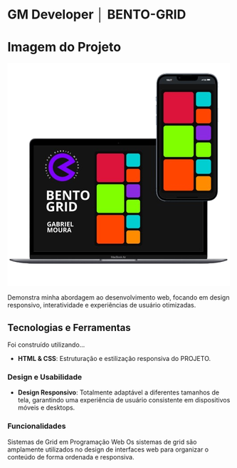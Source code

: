 # GM Developer │ BENTO-GRID

# Imagem do Projeto
![imagem do projeto](./img/bento-grid-gm.png)

Demonstra minha abordagem ao desenvolvimento web, focando em design responsivo, interatividade e experiências de usuário otimizadas.

## Tecnologias e Ferramentas

Foi construído utilizando...
- **HTML & CSS**: Estruturação e estilização responsiva do PROJETO.



### Design e Usabilidade

- **Design Responsivo**: Totalmente adaptável a diferentes tamanhos de tela, garantindo uma experiência de usuário consistente em dispositivos móveis e desktops.

### Funcionalidades

Sistemas de Grid em Programação Web
Os sistemas de grid são amplamente utilizados no design de interfaces web para organizar o conteúdo de forma ordenada e responsiva.


